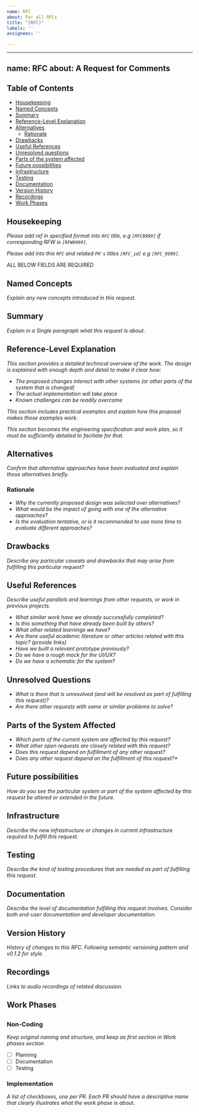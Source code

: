 ```yaml
---
name: RFC
about: For all RFCs
title: "[RFC]"
labels: ''
assignees: ''

---
```


---
name: RFC
about: A Request for Comments
---

<h2 id="table-of-contents">Table of Contents</h2>

- [Housekeeping](#housekeeping)
- [Named Concepts](#named-concepts)
- [Summary](#summary)
- [Reference-Level Explanation](#reference-level-explanation)
- [Alternatives](#alternatives)
  * [Rationale](#rationale)
- [Drawbacks](#drawbacks)
- [Useful References](#useful-references)
- [Unresolved questions](#unresolved-questions)
- [Parts of the system affected](#parts-of-the-system-affected)
- [Future possibilities](#future-possibilities)
- [Infrastructure](#infrastructure)
- [Testing](#testing)
- [Documentation](#documentation)
- [Version History](#version-history)
- [Recordings](#recordings)
- [Work Phases](#work-phases)

<h2 id="housekeeping">Housekeeping</h2>

*Please add ref in specified format into `RFC` title, e.g `[RFC9999]` if corresponding RFW is `[RFW9999]`.*

*Please add into this `RFC` and related `PR's` titles `[RFC_id]` e.g `[RFC_9999]`.*

ALL BELOW FIELDS ARE REQUIRED

<h2 id="named-concepts">Named Concepts</h2>

*Explain any new concepts introduced in this request.*

<h2 id="summary">Summary</h2>

*Explain in a Single paragraph what this request is about.*

<h2 id="reference-level-explanation">Reference-Level Explanation</h2>

*This section provides a detailed technical overview of the work. The design is explained with enough depth and detail to make it clear how:*

<em>

- The proposed changes interact with other systems (or other parts of the system that is changed)
- The actual implementation will take place
- Known challenges can be readily overcome

</em>

*This section includes practical examples and explain how this proposal makes those examples work.*

*This section becomes the engineering specification and work plan, so it must be sufficiently detailed to faciliate for that.*

<h2 id="alternatives">Alternatives</h2>


*Confirm that alternative approaches have been evaluated and explain those alternatives briefly.*

<h3 id="rationale">Rationale</h3>

<em>

- Why the currently proposed design was selected over alternatives?
- What would be the impact of going with one of the alternative approaches?
- Is the evaluation tentative, or is it recommended to use more time to evaluate different approaches?
</em>

<h2 id="drawbacks">Drawbacks</h2>

*Describe any particular caveats and drawbacks that may arise from fulfilling this particular request?*

<h2 id="useful-rererences">Useful References</h2>

*Describe useful parallels and learnings from other requests, or work in previous projects.*

<em>
  
- What similar work have we already successfully completed?
- Is this something that have already been built by others?
- What other related learnings we have?
- Are there useful academic literature or other articles related with this topic? (provide links)
- Have we built a relevant prototype previously?
- Do we have a rough mock for the UI/UX?
- Do we have a schematic for the system?

</em>

<h2 id="unresolved-questions">Unresolved Questions</h2>

<em>

- What is there that is unresolved (and will be resolved as part of fulfilling this request)?
- Are there other requests with same or similar problems to solve?
  
</em>

<h2 id="parts-of-the-system-affected">Parts of the System Affected</h2>

<em>

- Which parts of the current system are affected by this request?
- What other open requests are closely related with this request?
- Does this request depend on fulfillment of any other request?
- Does any other request depend on the fulfillment of this request?*

</em>
 
<h2 id="future-possibilities">Future possibilities</h2>

*How do you see the particular system or part of the system affected by this request be altered or extended in the future.*

<h2 id="infrastructure">Infrastructure</h2>

*Describe the new infrastructure or changes in current infrastructure required to fulfill this request.*

<h2 id="testing">Testing</h2>

*Describe the kind of testing procedures that are needed as part of fulfilling this request.*

<h2 id="documentation">Documentation</h2>

*Describe the level of documentation fulfilling this request involves. Consider both end-user documentation and developer documentation.*

<h2 id="version-history">Version History</h2>

*History of changes to this RFC. Following semantic versioning pattern and v0.1.2 for style.*

<h2 id="recordings">Recordings</h2>

*Links to audio recordings of related discussion.*

## Work Phases
<h2 id="work-phases"></h2>

<h3 id="non-coding">Non-Coding</h3>

*Keep original naming and structure, and keep as first section in Work phases section*

  - [ ] Planning
  - [ ] Documentation
  - [ ] Testing

<h3 id="implementation">Implementation</h3>

*A list of checkboxes, one per PR. Each PR should have a descriptive name that clearly illustrates what the work phase is about.*

